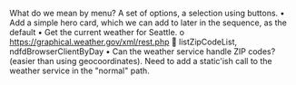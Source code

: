 What do we mean by menu? A set of options, a selection using buttons.
•	Add a simple hero card, which we can add to later in the sequence, as the default 
•	Get the current weather for Seattle.
o	https://graphical.weather.gov/xml/rest.php 
	listZipCodeList, ndfdBrowserClientByDay
•	Can the weather service handle ZIP codes? (easier than using geocoordinates).
Need to add a static'ish call to the weather service in the "normal" path.
